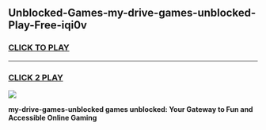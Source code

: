
## Unblocked-Games-my-drive-games-unblocked-Play-Free-iqi0v
<h3>
<a href="https://premium76.site?title=my-drive-games-unblocked&ref=09A">CLICK TO PLAY</a></h3>
<hr>

<h3>
<a href="https://premium76.site?title=my-drive-games-unblocked&ref=09A">CLICK 2 PLAY</a>
  
</h3>

<a href="https://premium76.site?title=my-drive-games-unblocked&ref=09A"><img src="https://clearcache.store/games.png"></a>


**my-drive-games-unblocked games unblocked: Your Gateway to Fun and Accessible Online Gaming**
